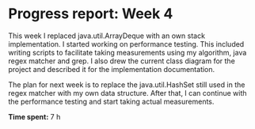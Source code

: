 # Progress report: Week 4

This week I replaced java.util.ArrayDeque with an own stack implementation. I started working on performance
testing. This included writing scripts to facilitate taking measurements using my algorithm, java regex matcher
and grep. I also drew the current class diagram for the project and described it for the implementation documentation.

The plan for next week is to replace the java.util.HashSet still used in the regex matcher with my own data structure.
After that, I can continue with the performance testing and start taking actual measurements.

**Time spent:** 7 h